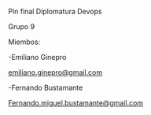 Pin final Diplomatura Devops

Grupo 9

Miembos:


-Emiliano Ginepro

emiliano.ginepro@gmail.com


-Fernando Bustamante

Fernando.miguel.bustamante@gmail.com
